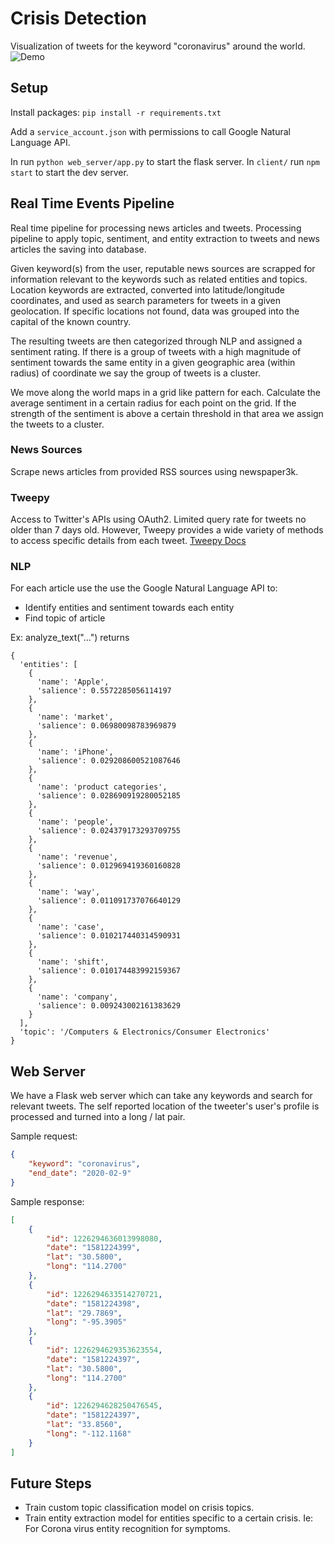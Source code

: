 # Crisis Detection

Visualization of tweets for the keyword "coronavirus" around the world.
![Demo](https://challengepost-s3-challengepost.netdna-ssl.com/photos/production/software_photos/000/940/177/datas/original.png)


## Setup

Install packages: `pip install -r requirements.txt`

Add a `service_account.json` with permissions to call Google Natural Language API.

In run `python web_server/app.py` to start the flask server. In `client/` run `npm start` to start the dev server.


## Real Time Events Pipeline

Real time pipeline for processing news articles and tweets. Processing pipeline to apply topic, sentiment, and entity extraction to tweets and news articles the saving into database.

Given keyword(s) from the user, reputable news sources are scrapped for information relevant to the keywords such as related entities and topics. Location keywords are extracted, converted into latitude/longitude coordinates, and used as search parameters for tweets in a given geolocation. If specific locations not found, data was grouped into the capital of the known country.

The resulting tweets are then categorized through NLP and assigned a sentiment rating. If there is a group of tweets with a high magnitude of sentiment towards the same entity in a given geographic area (within radius) of coordinate we say the group of tweets is a cluster.

We move along the world maps in a grid like pattern for each. Calculate the average sentiment in a certain radius for each point on the grid. If the strength of the sentiment is above a certain threshold in that area we assign the tweets to a cluster.


### News Sources

Scrape news articles from provided RSS sources using newspaper3k.

### Tweepy
Access to Twitter's APIs using OAuth2. Limited query rate for tweets no older than 7 days old. However, Tweepy provides a wide variety of methods to access specific details from each tweet.
[Tweepy Docs](https://tweepy.readthedocs.io/en/latest/getting_started.html)


### NLP

For each article use the use the Google Natural Language API to:
- Identify entities and sentiment towards each entity
- Find topic of article

Ex: analyze_text("...") returns
```
{
  'entities': [
    {
      'name': 'Apple',
      'salience': 0.5572285056114197
    },
    {
      'name': 'market',
      'salience': 0.06980098783969879
    },
    {
      'name': 'iPhone',
      'salience': 0.029208600521087646
    },
    {
      'name': 'product categories',
      'salience': 0.028690919280052185
    },
    {
      'name': 'people',
      'salience': 0.024379173293709755
    },
    {
      'name': 'revenue',
      'salience': 0.012969419360160828
    },
    {
      'name': 'way',
      'salience': 0.011091737076640129
    },
    {
      'name': 'case',
      'salience': 0.010217440314590931
    },
    {
      'name': 'shift',
      'salience': 0.010174483992159367
    },
    {
      'name': 'company',
      'salience': 0.009243002161383629
    }
  ],
  'topic': '/Computers & Electronics/Consumer Electronics'
}
```


## Web Server

We have a Flask web server which can take any keywords and search for relevant tweets. The self reported location of the tweeter's user's profile is processed and turned into a long / lat pair.

Sample request:
```json
{
	"keyword": "coronavirus",
	"end_date": "2020-02-9"
}
```

Sample response:
```json
[
    {
        "id": 1226294636013998080,
        "date": "1581224399",
        "lat": "30.5800",
        "long": "114.2700"
    },
    {
        "id": 1226294633514270721,
        "date": "1581224398",
        "lat": "29.7869",
        "long": "-95.3905"
    },
    {
        "id": 1226294629353623554,
        "date": "1581224397",
        "lat": "30.5800",
        "long": "114.2700"
    },
    {
        "id": 1226294628250476545,
        "date": "1581224397",
        "lat": "33.8560",
        "long": "-112.1168"
    }
]
```


## Future Steps

- Train custom topic classification model on crisis topics.
- Train entity extraction model for entities specific to a certain crisis. Ie: For Corona virus entity recognition for symptoms.



